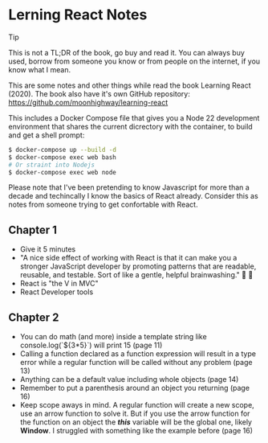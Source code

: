 # Lerning React Notes

> [!TIP]
> This is not a TL;DR of the book, go buy and read it. You can always buy used, borrow from someone you know or from people on the internet, if you know what I mean.

This are some notes and other things while read the book Learning React (2020). The book also have it's own GitHub repository: https://github.com/moonhighway/learning-react

This includes a Docker Compose file that gives you a Node 22 development environment that shares the current dicrectory with the container, to build and get a shell prompt:

```bash
$ docker-compose up --build -d
$ docker-compose exec web bash
# Or straint into Nodejs
$ docker-compose exec web node
```

Please note that I've been pretending to know Javascript for more than a decade and techincally I know the basics of React already. Consider this as notes from someone trying to get confortable with React.

## Chapter 1

- Give it 5 minutes
- "A nice side effect of working with React is that it
can make you a stronger JavaScript developer by promoting patterns that are
readable, reusable, and testable. Sort of like a gentle, helpful brainwashing." 🤔 :thinking:
- React is "the V in MVC"
- React Developer tools

## Chapter 2

- You can do math (and more) inside a template string like console.log(\`${3*5}\`) will print 15 (page 11)
- Calling a function declared as a function expression will result in a type error while a regular function will be called without any problem (page 13)
- Anything can be a default value including whole objects (page 14)
- Remember to put a parenthesis around an object you returning (page 16)
- Keep scope aways in mind. A regular function will create a new scope, use an arrow function to solve it. But if you use the arrow function for the function on an object the ***this*** variable will be the global one, likely **Window**.  I struggled with something like the example before (page 16)
